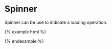 # Spinner

Spinner can be use to indicate a loading operation.

{% example html %}
<div class="gb-spinner spinner-sm"></div>
<div class="gb-spinner"></div>
<div class="gb-spinner spinner-lg"></div>
<div class="gb-spinner spinner-centered"></div>
{% endexample %}